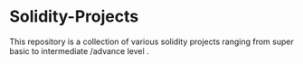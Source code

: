 # Solidity-Projects
This repository is a collection of various solidity projects ranging from super basic to intermediate /advance level .
